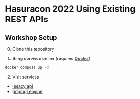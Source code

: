 # Hasuracon 2022 Using Existing REST APIs

## Workshop Setup

0. Clone this repository

1. Bring services online (requires [Docker](https://docs.docker.com/get-docker/))

```sh
docker compose up -d
```
2. Visit services

- [legacy api](http://localhost:3000)
- [graphql engine](http://localhost:8080)